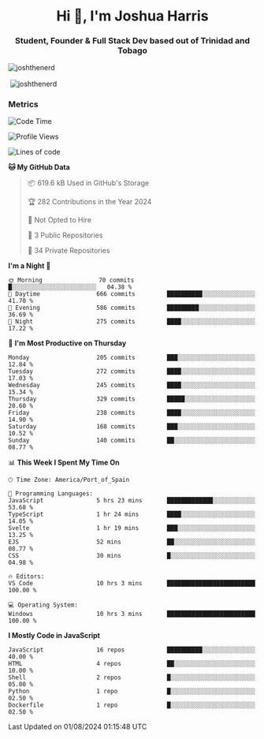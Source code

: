 <h1 align="center">Hi 👋, I'm Joshua Harris</h1>
<h3 align="center">Student, Founder & Full Stack Dev based out of Trinidad and Tobago</h3>

<p align="left"> <img src="https://komarev.com/ghpvc/?username=JoshTheDeveloperr" alt="joshthenerd" /> </p>

<p>&nbsp;<img align="center" src="https://github-readme-stats.vercel.app/api?username=JoshTheDeveloperr&show_icons=true&count_private=true" alt="joshthenerd" /></p>

### Metrics

<!--START_SECTION:waka-->
![Code Time](http://img.shields.io/badge/Code%20Time-873%20hrs%2023%20mins-blue)

![Profile Views](http://img.shields.io/badge/Profile%20Views-0-blue)

![Lines of code](https://img.shields.io/badge/From%20Hello%20World%20I%27ve%20Written-3.4%20million%20lines%20of%20code-blue)

**🐱 My GitHub Data** 

> 📦 619.6 kB Used in GitHub's Storage 
 > 
> 🏆 282 Contributions in the Year 2024
 > 
> 🚫 Not Opted to Hire
 > 
> 📜 3 Public Repositories 
 > 
> 🔑 34 Private Repositories 
 > 
**I'm a Night 🦉** 

```text
🌞 Morning                70 commits          █░░░░░░░░░░░░░░░░░░░░░░░░   04.38 % 
🌆 Daytime                666 commits         ██████████░░░░░░░░░░░░░░░   41.70 % 
🌃 Evening                586 commits         █████████░░░░░░░░░░░░░░░░   36.69 % 
🌙 Night                  275 commits         ████░░░░░░░░░░░░░░░░░░░░░   17.22 % 
```
📅 **I'm Most Productive on Thursday** 

```text
Monday                   205 commits         ███░░░░░░░░░░░░░░░░░░░░░░   12.84 % 
Tuesday                  272 commits         ████░░░░░░░░░░░░░░░░░░░░░   17.03 % 
Wednesday                245 commits         ████░░░░░░░░░░░░░░░░░░░░░   15.34 % 
Thursday                 329 commits         █████░░░░░░░░░░░░░░░░░░░░   20.60 % 
Friday                   238 commits         ████░░░░░░░░░░░░░░░░░░░░░   14.90 % 
Saturday                 168 commits         ███░░░░░░░░░░░░░░░░░░░░░░   10.52 % 
Sunday                   140 commits         ██░░░░░░░░░░░░░░░░░░░░░░░   08.77 % 
```


📊 **This Week I Spent My Time On** 

```text
🕑︎ Time Zone: America/Port_of_Spain

💬 Programming Languages: 
JavaScript               5 hrs 23 mins       █████████████░░░░░░░░░░░░   53.68 % 
TypeScript               1 hr 24 mins        ████░░░░░░░░░░░░░░░░░░░░░   14.05 % 
Svelte                   1 hr 19 mins        ███░░░░░░░░░░░░░░░░░░░░░░   13.25 % 
EJS                      52 mins             ██░░░░░░░░░░░░░░░░░░░░░░░   08.77 % 
CSS                      30 mins             █░░░░░░░░░░░░░░░░░░░░░░░░   04.98 % 

🔥 Editors: 
VS Code                  10 hrs 3 mins       █████████████████████████   100.00 % 

💻 Operating System: 
Windows                  10 hrs 3 mins       █████████████████████████   100.00 % 
```

**I Mostly Code in JavaScript** 

```text
JavaScript               16 repos            ██████████░░░░░░░░░░░░░░░   40.00 % 
HTML                     4 repos             ██░░░░░░░░░░░░░░░░░░░░░░░   10.00 % 
Shell                    2 repos             █░░░░░░░░░░░░░░░░░░░░░░░░   05.00 % 
Python                   1 repo              █░░░░░░░░░░░░░░░░░░░░░░░░   02.50 % 
Dockerfile               1 repo              █░░░░░░░░░░░░░░░░░░░░░░░░   02.50 % 
```




 Last Updated on 01/08/2024 01:15:48 UTC
<!--END_SECTION:waka-->
